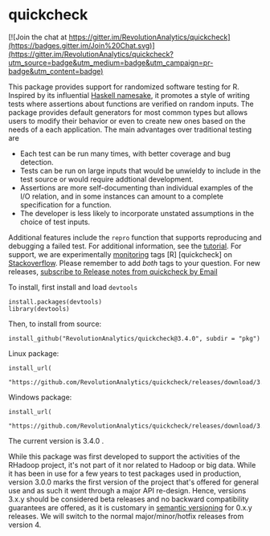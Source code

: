 

quickcheck
==========

[![Join the chat at https://gitter.im/RevolutionAnalytics/quickcheck](https://badges.gitter.im/Join%20Chat.svg)](https://gitter.im/RevolutionAnalytics/quickcheck?utm_source=badge&utm_medium=badge&utm_campaign=pr-badge&utm_content=badge)

This package provides support for randomized  software testing for R. Inspired by its influential [Haskell namesake](http://www.eecs.northwestern.edu/~robby/courses/395-495-2009-fall/quick.pdf), it promotes a style of writing tests where assertions about functions are verified on random inputs. The package provides default generators for most common types but allows users to modify their behavior or even to create new ones based on the needs of a each application. The main advantages over traditional testing are

 * Each test can be run many times, with better coverage and bug detection.
 * Tests can be run on large inputs that would be unwieldy to include in the test source or would require addtional development.
 * Assertions are more self-documenting than individual examples of the I/O relation, and in some instances can amount to a complete specification for a function.
 * The developer is less likely to incorporate unstated assumptions in the choice of test inputs.

Additional features include the `repro` function that supports reproducing and debugging a failed test. For additional information, see the [tutorial](docs/tutorial.md). For support, we are experimentally [monitoring](http://stackoverflow.com/questions/tagged/r+quickcheck) tags [R] [quickcheck] on [Stackoverflow](http://stackoverflow.com). Please remember to add *both* tags to your question. For new releases, <a href="https://feedburner.google.com/fb/a/mailverify?uri=ReleaseNotesFromQuickcheck&amp;loc=en_US">subscribe to Release notes from quickcheck by Email</a>

To install, first install and load `devtools`

```
install.packages(devtools)
library(devtools)
```



Then, to install from source:

```
install_github("RevolutionAnalytics/quickcheck@3.4.0", subdir = "pkg")
```

Linux package:

```
install_url(
  "https://github.com/RevolutionAnalytics/quickcheck/releases/download/3.4.0/quickcheck_3.4.0.tar.gz")
```

Windows package:

```
install_url(
  "https://github.com/RevolutionAnalytics/quickcheck/releases/download/3.4.0/quickcheck_3.4.0.zip")
```

The current version is 3.4.0 .

While this package was first developed to support the activities of the RHadoop project, it's not part of it nor related to Hadoop or big data. While it has been in use for a few years to test packages used in production, version 3.0.0 marks the first version of the project that's offered for general use and as such it went through a major API re-design. Hence, versions 3.x.y should be considered beta  releases and no backward compatibility guarantees are offered, as it is customary in [semantic versioning](http://semver.org) for 0.x.y releases. We will switch to the normal major/minor/hotfix releases from version 4.
